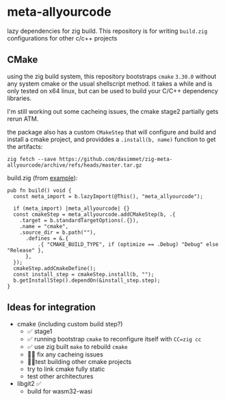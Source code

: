# meta-allyourcode

lazy dependencies for zig build.
This repository is for writing `build.zig` configurations for other c/c++ projects

## CMake

using the zig build system, this repository bootstraps `cmake` `3.30.0` without any system cmake
or the usual shellscript method. it takes a while and is only tested on x64 linux,
but can be used to build your C/C++ dependency libraries.

I'm still working out some cacheing issues, the cmake stage2 partially gets rerun ATM.

the package also has a custom `CMakeStep` that will configure and build and install a cmake project,
and providdes a `.install(b, name)` function to get the artifacts:
```
zig fetch --save https://github.com/dasimmet/zig-meta-allyourcode/archive/refs/heads/master.tar.gz
```
build.zig (from [example](./example/build.zig)):
```
pub fn build() void {
  const meta_import = b.lazyImport(@This(), "meta_allyourcode");

  if (meta_import) |meta_allyourcode| {}
  const cmakeStep = meta_allyourcode.addCMakeStep(b, .{
    .target = b.standardTargetOptions(.{}),
    .name = "cmake",
    .source_dir = b.path(""),
      .defines = &.{
          .{ "CMAKE_BUILD_TYPE", if (optimize == .Debug) "Debug" else "Release" },
      },
  });
  cmakeStep.addCmakeDefine();
  const install_step = cmakeStep.install(b, "");
  b.getInstallStep().dependOn(&install_step.step);
}
```

## Ideas for integration

- cmake (including custom build step?)
  - ✅ stage1
  - ✅ running bootstrap `cmake` to reconfigure itself with `CC=zig cc`
  - ✅ use zig built `make` to rebuild `cmake`
  - 🏃‍♂️ fix any cacheing issues
  - 🏃‍♂️test building other cmake projects
  - try to link cmake fully static
  - test other architectures
- libgit2 ✅
  - build for wasm32-wasi
